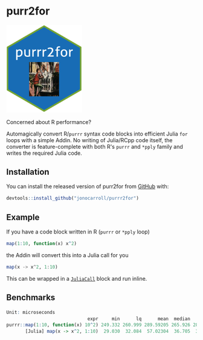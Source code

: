# purr2for

<img src="inst/figures/hex.png" width="200">

Concerned about R performance?

Automagically convert R/`purrr` syntax code blocks into efficient Julia `for` loops
with a simple Addin. No writing of Julia/RCpp code itself, the converter is feature-complete 
with both R's `purrr` and `*pply` family and writes the required Julia code.

## Installation

You can install the released version of purr2for from [GitHub](https://github.com/jonocarroll/purrr2for) with:

``` r
devtools::install_github("jonocarroll/purrr2for")
```

## Example

If you have a code block written in R (`purrr` or `*pply` loop)

``` r
map(1:10, function(x) x^2)
```

the Addin will convert this into a Julia call for you

``` Julia
map(x -> x^2, 1:10)
```

This can be wrapped in a [`JuliaCall`](https://cran.r-project.org/web/packages/JuliaCall/index.html) block and run inline.

## Benchmarks

``` r
Unit: microseconds
                              expr     min      lq      mean  median       uq      max neval cld
purrr::map(1:10, function(x) 10^2) 249.332 260.999 289.59205 265.926 286.9025 1474.852   100   b
       [Julia] map(x -> x^2, 1:10)  29.030  32.084  57.02304  36.705  38.8305 1917.149   100  a 
```
